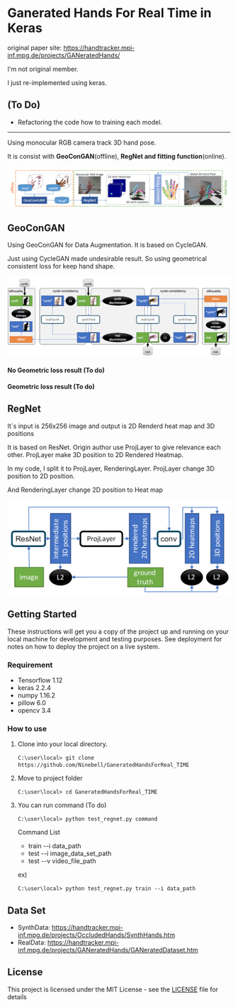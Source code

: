 # Ganerated Hands For Real Time in Keras

original paper site: https://handtracker.mpi-inf.mpg.de/projects/GANeratedHands/

I'm not original member.

I just re-implemented using keras.

## (To Do)
- Refactoring the code how to training each model.

---

Using monocular RGB camera track 3D hand pose.

It is consist with __GeoConGAN__(offline), __RegNet and fitting function__(online). 

![Alt text](./image/whole_model.PNG)  


## GeoConGAN
Using GeoConGAN for Data Augmentation. It is based on CycleGAN.

Just using CycleGAN made undesirable result. So using geometrical consistent loss for keep hand shape.  

![Alt text](./image/GeoCycleGan.PNG)


#### No Geometric loss result (To do)
#### Geometric loss result (To do)


## RegNet  
It`s input is 256x256 image and output is 2D Renderd heat map and 3D positions

It is based on ResNet. Origin author use ProjLayer to give relevance each other. 
 ProjLayer make 3D position to 2D Rendered Heatmap.  

In my code, I split it to ProjLayer, RenderingLayer. ProjLayer change 3D position to 2D position.  

And RenderingLayer change 2D position to Heat map

![Alt text](./image/regnet_model.PNG)

## Getting Started

These instructions will get you a copy of the project up and running on your local machine for development and testing purposes. See deployment for notes on how to deploy the project on a live system.

### Requirement 

- Tensorflow 1.12
- keras 2.2.4  
- numpy 1.16.2  
- pillow 6.0
- opencv 3.4
    
### How to use

1. Clone into your local directory.  
    ```
    C:\user\local> git clone https://github.com/Ninebell/GaneratedHandsForReal_TIME
    ```
2. Move to project folder
    ```
    C:\user\local> cd GaneratedHandsForReal_TIME
    ```
3. You can run command (To do)
    ```
    C:\user\local> python test_regnet.py command
    ```
    
    Command List
    - train --i data_path  
    - test --i image_data_set_path 
    - test --v video_file_path
    
    ex)
    ```
    C:\user\local> python test_regnet.py train --i data_path
    ```
## Data Set
- SynthData: https://handtracker.mpi-inf.mpg.de/projects/OccludedHands/SynthHands.htm
- RealData: https://handtracker.mpi-inf.mpg.de/projects/GANeratedHands/GANeratedDataset.htm

## License

This project is licensed under the MIT License - see the [LICENSE](LICENSE) file for details

